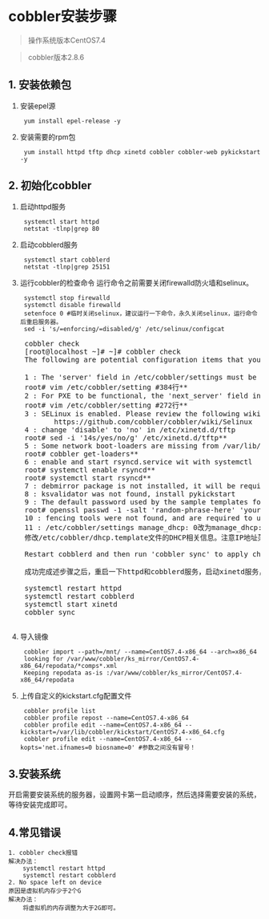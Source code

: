 # cobbler安装步骤

> 操作系统版本CentOS7.4

> cobbler版本2.8.6


## 1. 安装依赖包
1. 安装epel源

		yum install epel-release -y
2. 安装需要的rpm包

		yum install httpd tftp dhcp xinetd cobbler cobbler-web pykickstart -y



## 2. 初始化cobbler
1. 启动httpd服务

		systemctl start httpd
		netstat -tlnp|grep 80
2. 启动cobblerd服务
		
		systemctl start cobblerd
		netstat -tlnp|grep 25151
3. 运行cobbler的检查命令
运行命令之前需要关闭firewalld防火墙和selinux。

		systemctl stop firewalld
		systemctl disable firewalld
		setenfoce 0 #临时关闭selinux，建议运行一下命令，永久关闭selinux，运行命令后重启服务器。
		sed -i 's/=enforcing/=disabled/g' /etc/selinux/configcat
	<pre>
	cobbler check
	[root@localhost ~]# ~]# cobbler check
	The following are potential configuration items that you may want to fix:
	
	1 : The 'server' field in /etc/cobbler/settings must be set to something other than an localhost, or, or kickstarting features will not work.  This should be a resolvable hostname or IP for the boot server as reachable by all machines that will use it. #设置能网卡启动的服务器IP地址或者主机名
	root# vim /etc/cobbler/setting #384行**
	2 : For PXE to be functional, the 'next_server' field in /etc/cobbler/settings must be set to something other than an 127.0.0.1, an, and should match the IP of the boot server on the PXE network.
	root# vim /etc/cobbler/setting #272行**
	3 : SELinux is enabled. Please review the following wiki page for details on ensuring cobbler works correctly in your SELinux environment:
	       https://github.com/cobbler/cobbler/wiki/Selinux
	4 : change 'disable' to 'no' in /etc/xinetd.d/tftp
	root# sed -i '14s/yes/no/g' /etc/xinetd.d/tftp**
	5 : Some network boot-loaders are missing from /var/lib/cobbler/loaders, you may run 'cobbler get-loaders' to download them, or, if you only want to handle x86/x86_64 netbooting, you may ensure that you have installed a *recent* version of the syslinux package installed and can ignore this message entirely.  Files in this directory, should you want to support all architectures, should include pxelinux.0, menu.c32, 2, elilo.efi, an, and yaboot. The 'cobbler get-loaders' command is the easiest way to resolve these requirements.
	root# cobbler get-loaders**
	6 : enable and start rsyncd.service wit with systemctl
	root# systemctl enable rsyncd**
	root# systemctl start rsyncd**
	7 : debmirror package is not installed, it will be required to manage debian deployments and repositories
	8 : ksvalidator was not found, install pykickstart
	9 : The default password used by the sample templates for newly installed machines (default_password_crypted in /etc/cobbler/settings) is still set to 'cobbler' and should be changed, try: "openssl passwd -1 -salt 'random-phrase-here' 'your-password-here'" to generate new one
	root# openssl passwd -1 -salt 'random-phrase-here' 'your-password-here'**
	10 : fencing tools were not found, and are required to use the (optional) power management features. install cman or fence-agents to use them
	11 : /etc/cobbler/settings manage_dhcp: 0改为manage_dhcp: 1
	修改/etc/cobbler/dhcp.template文件的DHCP相关信息。注意IP地址范围一定要正确。
	
	Restart cobblerd and then run 'cobbler sync' to apply changes.
	
	成功完成述步骤之后，重启一下httpd和cobblerd服务，启动xinetd服务，然后运行cobbler sync同步一下相关信息。
	
	systemctl restart httpd
	systemctl restart cobblerd
	systemctl start xinetd
	cobbler sync
	</pre>

4. 导入镜像

		cobbler import --path=/mnt/ --name=CentOS7.4-x86_64 --arch=x86_64 
		looking for /var/www/cobbler/ks_mirror/CentOS7.4-x86_64/repodata/*comps*.xml 
		Keeping repodata as-is :/var/www/cobbler/ks_mirror/CentOS7.4-x86_64/repodata

5. 上传自定义的kickstart.cfg配置文件

		cobbler profile list
		cobbler profile repost --name=CentOS7.4-x86_64 
		cobbler profile edit --name=CentOS7.4-x86_64 --kickstart=/var/lib/cobbler/kickstart/CentOS7.4-x86_64.cfg
		cobbler profile edit --name=CentOS7.4-x86_64 --kopts='net.ifnames=0 biosname=0' #参数之间没有冒号！

## 3.安装系统

开启需要安装系统的服务器，设置网卡第一启动顺序，然后选择需要安装的系统，等待安装完成即可。

## 4.常见错误
	1. cobbler check报错
	解决办法：
		systemctl restart httpd
		systemctl restart cobblerd
	2. No space left on device
	原因是虚拟机内存少于2个G
	解决办法：
		将虚拟机的内存调整为大于2G即可。